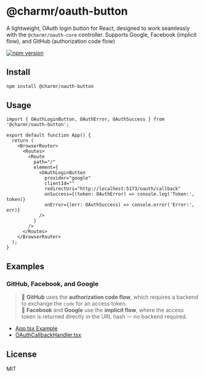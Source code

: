 # @charmr/oauth-button  
A lightweight, OAuth login button for React, designed to work seamlessly with the `@charmr/oauth-core` controller. Supports Google, Facebook (implicit flow), and GitHub (authorization code flow)

[![npm version](https://img.shields.io/npm/v/@charmr/oauth-button.svg)](https://www.npmjs.com/package/@charmr/oauth-button)
 
## Install  
```bash  
npm install @charmr/oauth-button  
```  
## Usage  
```tsx 
import { OAuthLoginButton, OAuthError, OAuthSuccess } from '@charmr/oauth-button';

export default function App() {
  return (
    <BrowserRouter>
      <Routes>
        <Route
          path="/"
          element={
            <OAuthLoginButton
              provider="google"
              clientId=""
              redirectUri="http://localhost:5173/oauth/callback"
              onSuccess={(token: OAuthError) => console.log('Token:', token)}
              onError={(err: OAuthSuccess) => console.error('Error:', err)}
            />
          }
        />
      </Routes>
    </BrowserRouter>
  );
}
```

## Examples

### GitHub, Facebook, and Google

> 🔹 **GitHub** uses the **authorization code flow**, which requires a backend to exchange the `code` for an access token.  
> 🔹 **Facebook** and **Google** use the **implicit flow**, where the access token is returned directly in the URL hash — no backend required.

- [App.tsx Example](https://github.com/charmrcom/oauth-button/blob/main/packages/oauth-demo/src/App.tsx)
- [OAuthCallbackHandler.tsx](https://github.com/charmrcom/oauth-button/blob/main/packages/oauth-demo/src/OAuthCallbackHandler.tsx)


## License  
MIT
